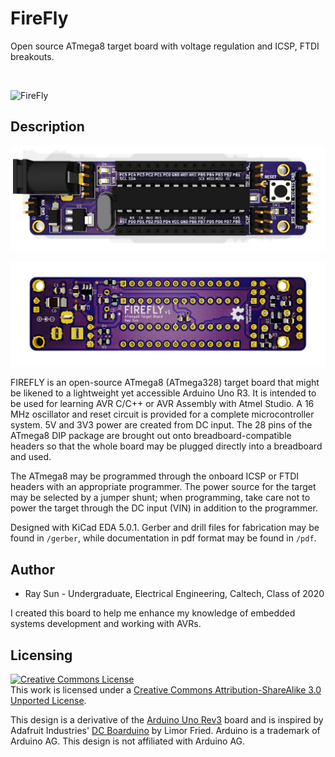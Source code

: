 # FireFly
Open source ATmega8 target board with voltage regulation and ICSP, FTDI breakouts.

&nbsp;

![FireFly](img/firefly.png)

## Description

![FireFly-Front](img/firefly_front_crop.png)

![FireFly-Back](img/firefly_back_crop.png)

FIREFLY is an open-source ATmega8 (ATmega328) target board that might be likened to a lightweight yet accessible Arduino Uno R3. It is intended to be used for learning AVR C/C++ or AVR Assembly with Atmel Studio. A 16 MHz oscillator and reset circuit is provided for a complete microcontroller system. 5V and 3V3 power are created from DC input. The 28 pins of the ATmega8 DIP package are brought out onto breadboard-compatible headers so that the whole board may be plugged directly into a breadboard and used.

The ATmega8 may be programmed through the onboard ICSP or FTDI headers with an appropriate programmer. The power source for the target may be selected by a jumper shunt; when programming, take care not to power the target through the DC input (VIN) in addition to the programmer.

Designed with KiCad EDA 5.0.1. Gerber and drill files for fabrication may be found in `/gerber`, while documentation in pdf format may be found in `/pdf`. 

## Author
- Ray Sun - Undergraduate, Electrical Engineering, Caltech, Class of 2020

I created this board to help me enhance my knowledge of embedded systems development and working with AVRs.

## Licensing
<a rel="license" href="http://creativecommons.org/licenses/by-sa/3.0/"><img alt="Creative Commons License" style="border-width:0" src="https://i.creativecommons.org/l/by-sa/3.0/88x31.png" /></a><br />This work is licensed under a <a rel="license" href="http://creativecommons.org/licenses/by-sa/3.0/">Creative Commons Attribution-ShareAlike 3.0 Unported License</a>.

This design is a derivative of the [Arduino Uno Rev3](https://store.arduino.cc/usa/arduino-uno-rev3) board and is inspired by Adafruit Industries' [DC Boarduino](https://www.adafruit.com/product/72) by Limor Fried. Arduino is a trademark of Arduino AG. This design is not affiliated with Arduino AG. 
